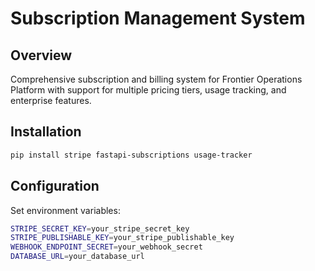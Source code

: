 # Subscription Management System

## Overview
Comprehensive subscription and billing system for Frontier Operations Platform
with support for multiple pricing tiers, usage tracking, and enterprise features.

## Installation

```bash
pip install stripe fastapi-subscriptions usage-tracker
```

## Configuration

Set environment variables:
```bash
STRIPE_SECRET_KEY=your_stripe_secret_key
STRIPE_PUBLISHABLE_KEY=your_stripe_publishable_key
WEBHOOK_ENDPOINT_SECRET=your_webhook_secret
DATABASE_URL=your_database_url
```
